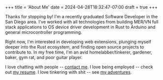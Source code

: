 +++
title = 'About Me'
date = 2024-04-28T18:32:47-07:00
draft = true
+++

Thanks for stopping by! I'm a recently graduated Software Developer in the San
Diego area. I've worked with all technologies from building MER/VN full stack
applications to OS device driver development in Rust to Arduino and general
microcontroller programming.

Right now, I'm interested in developing web extensions, plunging myself deeper
into the Rust ecosystem, and finding open source projects to contribute to.
In my free time, I'm an avid homelabber/tinkerer, gardener, baker, gym rat, and
poor guitar player.

I love chatting with people -- [contact me](/). I love being employed --
check out [my resume](/resume.pdf). I love tinkering with shit -- see [my adventures](/posts).

